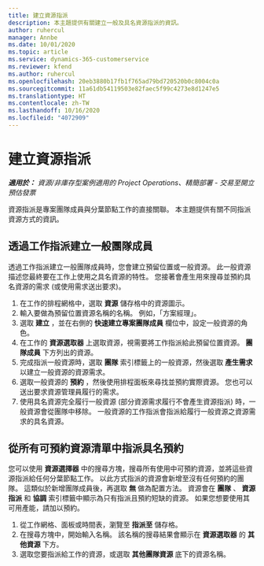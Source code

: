 ```yaml
---
title: 建立資源指派
description: 本主題提供有關建立一般及具名資源指派的資訊。
author: ruhercul
manager: Annbe
ms.date: 10/01/2020
ms.topic: article
ms.service: dynamics-365-customerservice
ms.reviewer: kfend
ms.author: ruhercul
ms.openlocfilehash: 20eb3880b17fb1f765ad79bd720520b0c8004c0a
ms.sourcegitcommit: 11a61db54119503e82faec5f99c4273e8d1247e5
ms.translationtype: HT
ms.contentlocale: zh-TW
ms.lasthandoff: 10/16/2020
ms.locfileid: "4072909"
---
```

# <a name="create-resource-assignments"></a>建立資源指派

_**適用於：** 資源/非庫存型案例適用的 Project Operations、精簡部署 - 交易至開立預估發票_


資源指派是專案團隊成員與分葉節點工作的直接關聯。 本主題提供有關不同指派資源方式的資訊。

## <a name="create-a-generic-team-member-through-task-assignment"></a>透過工作指派建立一般團隊成員


透過工作指派建立一般團隊成員時，您會建立預留位置或一般資源。 此一般資源描述您最終要在工作上使用之具名資源的特性。 您接著會產生用來搜尋並預約具名資源的需求 (或使用需求送出要求)。

1. 在工作的排程網格中，選取 **資源** 儲存格中的資源圖示。
2. 輸入要做為預留位置資源名稱的名稱。 例如，「方案經理」。
3. 選取 **建立** ，並在右側的 **快速建立專案團隊成員** 欄位中，設定一般資源的角色。
4. 在工作的 **資源選取器** 上選取資源，視需要將工作指派給此預留位置資源。 **團隊成員** 下方列出的資源。
5. 完成指派一般資源時，選取 **團隊** 索引標籤上的一般資源，然後選取 **產生需求** 以建立一般資源的資源需求。
6. 選取一般資源的 **預約** ，然後使用排程面板來尋找並預約實際資源。 您也可以送出要求資源管理員履行的需求。
7. 使用具名資源完全履行一般資源 (部分資源需求履行不會產生資源指派) 時，一般資源會從團隊中移除。 一般資源的工作指派會指派給履行一般資源之資源需求的具名資源。

## <a name="assign-a-named-resource-from-the-list-of-all-bookable-resources"></a>從所有可預約資源清單中指派具名預約

您可以使用 **資源選擇器** 中的搜尋方塊，搜尋所有使用中可預約資源，並將這些資源指派給任何分葉節點工作。 以此方式指派的資源會新增至沒有任何預約的團隊。 這類似於新增團隊成員後，再選取 **無** 做為配置方法。 資源會在 **團隊** 、 **資源指派** 和 **協調** 索引標籤中顯示為只有指派且預約短缺的資源。 如果您想要使用其可用產能，請加以預約。

1. 從工作網格、面板或時間表，瀏覽至 **指派至** 儲存格。
2. 在搜尋方塊中，開始輸入名稱。 該名稱的搜尋結果會顯示在 **資源選取器** 的 **其他資源** 下方。
3. 選取您要指派給工作的資源，或選取 **其他團隊資源** 底下的資源名稱。

